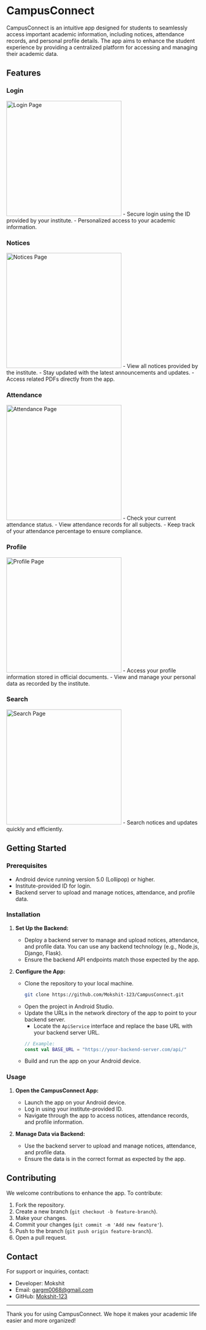 # CampusConnect

CampusConnect is an intuitive app designed for students to seamlessly access important academic information, including notices, attendance records, and personal profile details. The app aims to enhance the student experience by providing a centralized platform for accessing and managing their academic data.

## Features

### Login
<img src="https://github.com/Mokshit-123/StudentCentral/blob/master/samples/loginPage.png" alt="Login Page" width="300"/>
- Secure login using the ID provided by your institute.
- Personalized access to your academic information.

### Notices
<img src="https://github.com/Mokshit-123/StudentCentral/blob/master/samples/noticesPage.png" alt="Notices Page" width="300"/>
- View all notices provided by the institute.
- Stay updated with the latest announcements and updates.
- Access related PDFs directly from the app.

### Attendance
<img src="https://github.com/Mokshit-123/StudentCentral/blob/master/samples/attendancePage.png" alt="Attendance Page" width="300"/>
- Check your current attendance status.
- View attendance records for all subjects.
- Keep track of your attendance percentage to ensure compliance.

### Profile
<img src="https://github.com/Mokshit-123/StudentCentral/blob/master/samples/profilePage.png" alt="Profile Page" width="300"/>
- Access your profile information stored in official documents.
- View and manage your personal data as recorded by the institute.

### Search
<img src="https://github.com/Mokshit-123/StudentCentral/blob/master/samples/searchPage.png" alt="Search Page" width="300"/>
- Search notices and updates quickly and efficiently.

## Getting Started

### Prerequisites
- Android device running version 5.0 (Lollipop) or higher.
- Institute-provided ID for login.
- Backend server to upload and manage notices, attendance, and profile data.

### Installation
1. **Set Up the Backend:**
   - Deploy a backend server to manage and upload notices, attendance, and profile data. You can use any backend technology (e.g., Node.js, Django, Flask).
   - Ensure the backend API endpoints match those expected by the app.

2. **Configure the App:**
   - Clone the repository to your local machine.
     ```bash
     git clone https://github.com/Mokshit-123/CampusConnect.git
     ```
   - Open the project in Android Studio.
   - Update the URLs in the network directory of the app to point to your backend server.
     - Locate the `ApiService` interface and replace the base URL with your backend server URL.
     ```kotlin
     // Example:
     const val BASE_URL = "https://your-backend-server.com/api/"
     ```
   - Build and run the app on your Android device.

### Usage
1. **Open the CampusConnect App:**
   - Launch the app on your Android device.
   - Log in using your institute-provided ID.
   - Navigate through the app to access notices, attendance records, and profile information.

2. **Manage Data via Backend:**
   - Use the backend server to upload and manage notices, attendance, and profile data.
   - Ensure the data is in the correct format as expected by the app.

## Contributing
We welcome contributions to enhance the app. To contribute:
1. Fork the repository.
2. Create a new branch (`git checkout -b feature-branch`).
3. Make your changes.
4. Commit your changes (`git commit -m 'Add new feature'`).
5. Push to the branch (`git push origin feature-branch`).
6. Open a pull request.

## Contact
For support or inquiries, contact:
- Developer: Mokshit
- Email: gargm0068@gmail.com
- GitHub: [Mokshit-123](https://github.com/Mokshit-123)

---

Thank you for using CampusConnect. We hope it makes your academic life easier and more organized!
